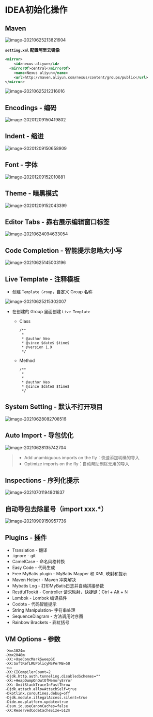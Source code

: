 # IDEA初始化操作

## Maven

![image-20210625213821904](images/image-20210625213821904.png)

**`setting.xml` 配置阿里云镜像**

```xml
<mirror>
	<id>nexus-aliyun</id>
  <mirrorOf>central</mirrorOf>
	<name>Nexus aliyun</name>
	<url>http://maven.aliyun.com/nexus/content/groups/public</url>
</mirror>
```

![image-20210625212316016](images/image-20210625212316016.png)



## Encodings - 编码

![image-20201209150419802](images/image-20201209150419802.png)

## Indent - 缩进

![image-20201209150658909](images/image-20201209150658909.png)

## Font - 字体

![image-20201209152010881](images/image-20201209152010881.png)

## Theme - 暗黑模式

![image-20201209152043399](images/image-20201209152043399.png)

## Editor Tabs - 靠右展示编辑窗口标签

![image-20210624094633054](images/image-20210624094633054.png)

## Code Completion - 智能提示忽略大小写

![image-20210625145003196](images/image-20210625145003196.png)



## Live Template - 注释模板

- 创建 `Template Group`，自定义 Group 名称

![image-20210625215302007](images/image-20210625215302007.png)

- 在创建的 Group 里面创建 `Live Template`

  - Class

    ```
    /**
     * 
     * @author Neo
     * @since $date$ $time$
     * @version 1.0
     */
    ```

  - Method

    ```
    /**
     * 
     *
     * @author Neo
     * @since $date$ $time$
     */
    ```

## System Setting - 默认不打开项目

![image-20210628082708516](images/image-20210628082708516.png)


## Auto Import - 导包优化

![image-20210628135742704](images/image-20210628135742704.png)

> - Add unambiguous imports on the fly：快速添加明确的导入
> - Optimize imports on the fly：自动帮助删除无用的导入
## Inspections - 序列化提示

![image-20210701194801837](images/image-20210701194801837.png)



## 自动导包去除星号（import xxx.*）

![image-20210909150957736](images/image-20210909150957736.png)

## Plugins - 插件

- Translation - 翻译
- .ignore - git
- CamelCase - 命名风格转换
- Easy Code - 代码生成
- Free MyBatis plugin - MyBatis Mapper 和 XML 映射和提示
- Maven Helper - Maven 冲突解决
- Mybatis Log - 打印MyBatis日志并自动拼接参数
- RestfulTookit - Controller 请求映射，快捷键：Ctrl + Alt + N
- Lombok - Lombok 编译插件
- Codota - 代码智能提示
- String Manipulation- 字符串处理
- SequenceDiagram - 方法调用时序图
- Rainbow Brackets - 彩虹括号

## VM Options - 参数

```
-Xms1024m
-Xmx2048m
-XX:+UseConcMarkSweepGC
-XX:SoftRefLRUPolicyMSPerMB=50
-ea
-XX:CICompilerCount=2
-Djdk.http.auth.tunneling.disabledSchemes=""
-XX:+HeapDumpOnOutOfMemoryError
-XX:-OmitStackTraceInFastThrow
-Djdk.attach.allowAttachSelf=true
-Dkotlinx.coroutines.debug=off
-Djdk.module.illegalAccess.silent=true
-Dide.no.platform.update=true
-Dsun.io.useCanonCaches=false
-XX:ReservedCodeCacheSize=512m
```

